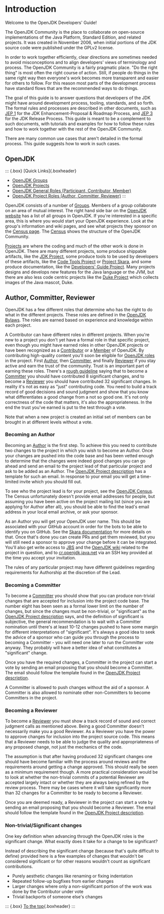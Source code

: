 # Introduction

Welcome to the OpenJDK Developers' Guide!

The OpenJDK Community is the place to collaborate on open-source implementations of the Java Platform, Standard Edition, and related projects. It was created in November 2006, when initial portions of the JDK source code were published under the GPLv2 license.

In order to work together efficiently, clear directions are sometimes needed to avoid misconceptions and to align developers' views of terminology and process. The OpenJDK Community is a fairly pragmatic place. "Do the right thing" is most often the right course of action. Still, if people do things in the same right way then everyone's work becomes more transparent and easier for others to follow. For this reason most parts of the development process have standard flows that are the recommended ways to do things.

The goal of this guide is to answer questions that developers of the JDK might have around development process, tooling, standards, and so forth. The formal rules and processes are described in other documents, such as [JEP 1](https://openjdk.org/jeps/1) for the JDK Enhancement-Proposal & Roadmap Process, and [JEP 3](https://openjdk.org/jeps/3) for the JDK Release Process. This guide is meant to be a complement to such documents, with tutorials and examples for how to follow these rules and how to work together with the rest of the OpenJDK Community.

There are many common use cases that aren't detailed in the formal process. This guide suggests how to work in such cases.

## OpenJDK

::: {.box}
[Quick Links]{.boxheader}

* [OpenJDK Groups](https://openjdk.org/groups/)
* [OpenJDK Projects](https://openjdk.org/projects/)
* [OpenJDK General Roles (Participant, Contributor, Member)](https://openjdk.org/bylaws#general-roles)
* [OpenJDK Project Roles (Author, Committer, Reviewer)](https://openjdk.org/bylaws#project-roles)
:::

OpenJDK consists of a number of [Groups](https://openjdk.org/groups/). Members of a group collaborate on an area of mutual interest. The right hand side bar on the [OpenJDK website](https://openjdk.org/) has a list of all groups in OpenJDK. If you're interested in a specific area, this is where you would start your OpenJDK experience. Look at the group's information and wiki pages, and see what projects they sponsor on the [Census page](https://openjdk.org/census). The [Census](https://openjdk.org/census) shows the structure of the OpenJDK Community.

[Projects](https://openjdk.org/projects/) are where the coding and much of the other work is done in OpenJDK. There are many different projects, some produce shippable artifacts, like the [JDK Project](https://openjdk.org/projects/jdk/), some produce tools to be used by developers of these artifacts, like the [Code Tools Project](https://openjdk.org/projects/code-tools/) or [Project Skara](https://openjdk.org/projects/skara/), and some produce documentation, like the [Developers' Guide Project](https://openjdk.org/projects/guide/). Many projects designs and develops new features for the Java language or the JVM, but there are also less code centric projects like the [Duke Project](https://openjdk.org/projects/duke/) which collects images of the Java mascot, Duke.

## Author, Committer, Reviewer

OpenJDK has a few different roles that determine who has the right to do what in the different projects. These roles are defined in the [OpenJDK Bylaws](https://openjdk.org/bylaws#project-roles). The roles are earned based on experience and knowledge within each project.

A Contributor can have different roles in different projects. When you're new to a project you don't yet have a formal role in that specific project, even though you might have earned roles in other OpenJDK projects or have been recognized as a [Contributor](https://openjdk.org/bylaws#contributor) or a [Member](https://openjdk.org/bylaws#openjdk-member) of OpenJDK. By contributing high-quality content you'll soon be eligible for [OpenJDK roles](https://openjdk.org/bylaws#project-roles) in the project. First [Author](https://openjdk.org/bylaws#author), then [Committer](https://openjdk.org/bylaws#committer), and finally [Reviewer](https://openjdk.org/bylaws#reviewer) if you stay active and earn the trust of the community. Trust is an important part of earning these roles. There's a [rough guideline](https://openjdk.org/projects/) saying that to become a [Committer](https://openjdk.org/bylaws#committer) you should have contributed 8 significant changes, and to become a [Reviewer](https://openjdk.org/bylaws#reviewer) you should have contributed 32 significant changes. In reality it's not as easy as "just" contributing code. You need to build a track record of good decisions and sound judgment and show that you know what differentiates a good change from a not so good one. It's not only correctness of the code that matters, it's also the appropriateness. In the end the trust you've earned is put to the test through a vote.

Note that when a new project is created an initial set of members can be brought in at different levels without a vote.

### Becoming an Author

Becoming an [Author](https://openjdk.org/bylaws#author) is the first step. To achieve this you need to contribute two changes to the project in which you wish to become an Author. Once your changes are pushed into the code base and has been vetted enough to determine that the changes were indeed good changes you can go ahead and send an email to the project lead of that particular project and ask to be added as an Author. The [OpenJDK Project description](https://openjdk.org/projects/#project-author) has a template for such an email. In response to your email you will get a time-limited invite which you should fill out.

To see who the project lead is for your project, see the [OpenJDK Census](https://openjdk.org/census). The Census unfortunately doesn't provide email addresses for people, but assuming you have been active on the project mailing list (since you are applying for Author after all), you should be able to find the lead's email address in your local email archive, or ask your sponsor.

As an Author you will get your OpenJDK user name. This should be associated with your GitHub account in order for the bots to be able to identify you on GitHub. See the [Skara documentation](https://wiki.openjdk.org/display/SKARA#Skara-AssociatingyourGitHubaccountandyourOpenJDKusername) for more details on that. Once that's done you can create PRs and get them reviewed, but you will still need a sponsor to approve your change before it can be integrated. You'll also get write access to [JBS](#jbs---jdk-bug-system) and the [OpenJDK wiki](https://wiki.openjdk.org) related to the project in question, and to [cr.openjdk.java.net](https://cr.openjdk.java.net) via an SSH key provided at the time you accept your invitation.

The rules of any particular project may have different guidelines regarding requirements for Authorship at the discretion of the Lead.

### Becoming a Committer

To become a [Committer](https://openjdk.org/bylaws#committer) you should show that you can produce non-trivial changes that are accepted for inclusion into the project code base. The number eight has been seen as a formal lower limit on the number of changes, but since the changes must be non-trivial, or "significant" as the [OpenJDK Project description](https://openjdk.org/projects/) says, and the definition of significant is subjective, the general recommendation is to wait with a Committer nomination until there's at least 10-12 changes pushed to have some margin for different interpretations of "significant". It's always a good idea to seek the advice of a sponsor who can guide you through the process to becoming a Committer - you will need one later to run the Committer vote anyway. They probably will have a better idea of what constitutes a "significant" change.

Once you have the required changes, a Committer in the project can start a vote by sending an email proposing that you should become a Committer. The email should follow the template found in the [OpenJDK Project description](https://openjdk.org/projects/#project-committer).

A Committer is allowed to push changes without the aid of a sponsor. A Committer is also allowed to nominate other non-Committers to become Committers in the project.

### Becoming a Reviewer

To become a [Reviewer](https://openjdk.org/bylaws#reviewer) you must show a track record of sound and correct judgment calls as mentioned above. Being a good Committer doesn't necessarily make you a good Reviewer. As a Reviewer you have the power to approve changes for inclusion into the project source code. This means that a Reviewer needs to be able to judge the quality and appropriateness of any proposed change, not just the mechanics of the code.

The assumption is that after having produced 32 significant changes one should have become familiar with the process around reviews and the requirements around getting a change approved. This should really be seen as a minimum requirement though. A more practical consideration would be to look at whether the non-trivial commits of a potential Reviewer are accepted largely intact or whether they are always being refined by the review process. There may be cases where it will take significantly more than 32 changes for a Committer to be ready to become a Reviewer.

Once you are deemed ready, a Reviewer in the project can start a vote by sending an email proposing that you should become a Reviewer. The email should follow the template found in the [OpenJDK Project description](https://openjdk.org/projects/#project-reviewer).

### Non-trivial/Significant changes

One key definition when advancing through the OpenJDK roles is the significant change. What exactly does it take for a change to be significant?

Instead of describing the significant change (because that's quite difficult to define) provided here is a few examples of changes that wouldn't be considered significant or for other reasons wouldn't count as significant contributions.

* Purely aesthetic changes like renaming or fixing indentation
* Repeated follow-up bugfixes from earlier changes
* Larger changes where only a non-significant portion of the work was done by the Contributor under vote
* Trivial backports of someone else's changes

::: {.box}
[To the top](#){.boxheader}
:::

